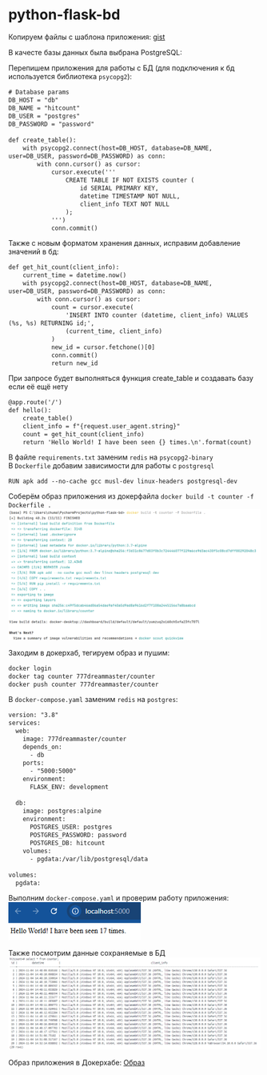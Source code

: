 # python-flask-bd

Копируем файлы с шаблона приложения: [gist](https://gist.github.com/nzhukov/a2ba90e8d801e66d1319ee2bf962bc28#file-app-py)

В качесте базы данных была выбрана PostgreSQL:

Перепишем приложения для работы с БД (для подключения к бд используется библиотека ```psycopg2```):
```aiignore
# Database params
DB_HOST = "db"
DB_NAME = "hitcount"
DB_USER = "postgres"
DB_PASSWORD = "password"

def create_table():
    with psycopg2.connect(host=DB_HOST, database=DB_NAME, user=DB_USER, password=DB_PASSWORD) as conn:
        with conn.cursor() as cursor:
            cursor.execute('''
                CREATE TABLE IF NOT EXISTS counter (
                    id SERIAL PRIMARY KEY,
                    datetime TIMESTAMP NOT NULL,
                    client_info TEXT NOT NULL
                );
            ''')
            conn.commit()
```

Также с новым форматом хранения данных, исправим добавление значений в бд:
```aiignore
def get_hit_count(client_info):
    current_time = datetime.now()
    with psycopg2.connect(host=DB_HOST, database=DB_NAME, user=DB_USER, password=DB_PASSWORD) as conn:
        with conn.cursor() as cursor:
            count = cursor.execute(
                'INSERT INTO counter (datetime, client_info) VALUES (%s, %s) RETURNING id;',
                (current_time, client_info)
            )
            new_id = cursor.fetchone()[0]
            conn.commit()
            return new_id
```

При запросе будет выполняться функция create_table и создавать базу если её ещё нету
```aiignore
@app.route('/')
def hello():
    create_table()
    client_info = f"{request.user_agent.string}"
    count = get_hit_count(client_info)
    return 'Hello World! I have been seen {} times.\n'.format(count)
```
В файле ```requirements.txt``` заменим ```redis``` на ```psycopg2-binary```   
В ```Dockerfile``` добавим зависимости для работы с ```postgresql```   
```aiignore
RUN apk add --no-cache gcc musl-dev linux-headers postgresql-dev
```
Соберём образ приложения из докерфайла ```docker build -t counter -f Dockerfile .```
![img.png](img.png)

Заходим в докерхаб, тегируем образ и пушим:
```aiignore
docker login
docker tag counter 777dreammaster/counter
docker push counter 777dreammaster/counter
```

В ```docker-compose.yaml``` заменим ```redis``` на ```postgres```:

```aiignore
version: "3.8"
services:
  web:
    image: 777dreammaster/counter
    depends_on:
      - db
    ports:
      - "5000:5000"
    environment:
      FLASK_ENV: development

  db:
    image: postgres:alpine
    environment:
      POSTGRES_USER: postgres
      POSTGRES_PASSWORD: password
      POSTGRES_DB: hitcount
    volumes:
      - pgdata:/var/lib/postgresql/data

volumes:
  pgdata:
```

Выполним ```docker-compose.yaml``` и проверим работу приложения:   
![img_2.png](img_2.png)

Также посмотрим данные сохраняемые в БД   
![img_1.png](img_1.png)

Образ приложения в Докерхабе:
[Образ](https://hub.docker.com/repository/docker/777dreammaster/counter/general)